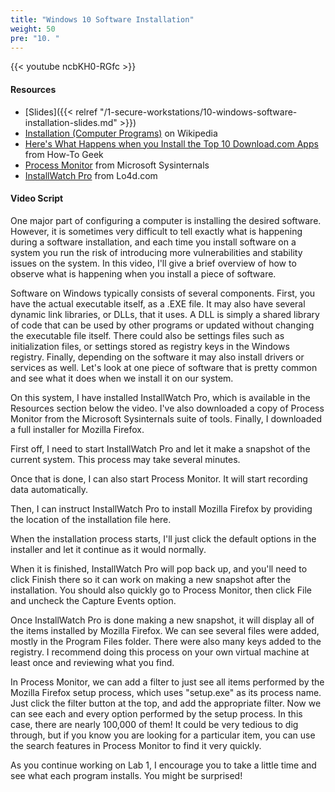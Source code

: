 ```yaml
---
title: "Windows 10 Software Installation"
weight: 50
pre: "10. "
---
```


{{< youtube ncbKH0-RGfc >}}

#### Resources

* [Slides]({{< relref "/1-secure-workstations/10-windows-software-installation-slides.md" >}})
* [Installation (Computer Programs)](https://en.wikipedia.org/wiki/Installation_(computer_programs)) on Wikipedia
* [Here's What Happens when you Install the Top 10 Download.com Apps](https://www.howtogeek.com/198622/heres-what-happens-when-you-install-the-top-10-download.com-apps/) from How-To Geek
* [Process Monitor](https://docs.microsoft.com/en-us/sysinternals/downloads/procmon) from Microsoft Sysinternals
* [InstallWatch Pro](https://installwatch-pro.en.lo4d.com/) from Lo4d.com

#### Video Script

One major part of configuring a computer is installing the desired software. However, it is sometimes very difficult to tell exactly what is happening during a software installation, and each time you install software on a system you run the risk of introducing more vulnerabilities and stability issues on the system. In this video, I'll give a brief overview of how to observe what is happening when you install a piece of software.

Software on Windows typically consists of several components. First, you have the actual executable itself, as a .EXE file. It may also have several dynamic link libraries, or DLLs, that it uses. A DLL is simply a shared library of code that can be used by other programs or updated without changing the executable file itself. There could also be settings files such as initialization files, or settings stored as registry keys in the Windows registry. Finally, depending on the software it may also install drivers or services as well. Let's look at one piece of software that is pretty common and see what it does when we install it on our system.

On this system, I have installed InstallWatch Pro, which is available in the Resources section below the video. I've also downloaded a copy of Process Monitor from the Microsoft Sysinternals suite of tools. Finally, I downloaded a full installer for Mozilla Firefox.

First off, I need to start InstallWatch Pro and let it make a snapshot of the current system. This process may take several minutes.

Once that is done, I can also start Process Monitor. It will start recording data automatically.

Then, I can instruct InstallWatch Pro to install Mozilla Firefox by providing the location of the installation file here.

When the installation process starts, I'll just click the default options in the installer and let it continue as it would normally.

When it is finished, InstallWatch Pro will pop back up, and you'll need to click Finish there so it can work on making a new snapshot after the installation. You should also quickly go to Process Monitor, then click File and uncheck the Capture Events option.

Once InstallWatch Pro is done making a new snapshot, it will display all of the items installed by Mozilla Firefox. We can see several files were added, mostly in the Program Files folder. There were also many keys added to the registry. I recommend doing this process on your own virtual machine at least once and reviewing what you find.

In Process Monitor, we can add a filter to just see all items performed by the Mozilla Firefox setup process, which uses "setup.exe" as its process name. Just click the filter button at the top, and add the appropriate filter. Now we can see each and every option performed by the setup process. In this case, there are nearly 100,000 of them! It could be very tedious to dig through, but if you know you are looking for a particular item, you can use the search features in Process Monitor to find it very quickly.

As you continue working on Lab 1, I encourage you to take a little time and see what each program installs. You might be surprised!
